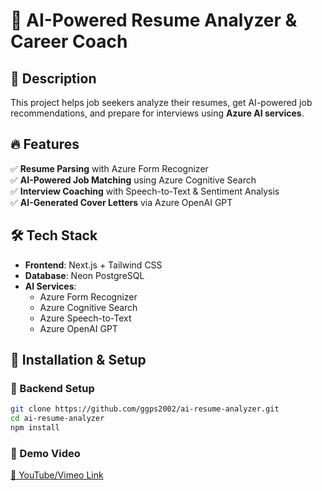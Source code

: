 # 🚀 AI-Powered Resume Analyzer & Career Coach  

## 📌 Description  
This project helps job seekers analyze their resumes, get AI-powered job recommendations, and prepare for interviews using **Azure AI services**.  

## 🔥 Features  
✅ **Resume Parsing** with Azure Form Recognizer  
✅ **AI-Powered Job Matching** using Azure Cognitive Search  
✅ **Interview Coaching** with Speech-to-Text & Sentiment Analysis  
✅ **AI-Generated Cover Letters** via Azure OpenAI GPT  

## 🛠️ Tech Stack  
- **Frontend**: Next.js + Tailwind CSS    
- **Database**: Neon PostgreSQL  
- **AI Services**:  
  - Azure Form Recognizer  
  - Azure Cognitive Search  
  - Azure Speech-to-Text  
  - Azure OpenAI GPT  

## 🚀 Installation & Setup  

### 🔹 Backend Setup  
```sh
git clone https://github.com/ggps2002/ai-resume-analyzer.git  
cd ai-resume-analyzer  
npm install  
```

### 🔹 Demo Video  
[🔗 YouTube/Vimeo Link](#)  
